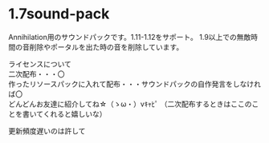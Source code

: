 # 1.7sound-pack
Annihilation用のサウンドパックです。1.11-1.12をサポート。
1.9以上での無敵時間の音削除やポータルを出た時の音を削除しています。

ライセンスについて  
二次配布・・・〇  
作ったリソースパックに入れて配布・・・サウンドパックの自作発言をしなければ〇  
どんどんお友達に紹介してね☆（ゝω・）vｷｬﾋﾟ
（二次配布するときはここのことを書いてくれると嬉しいな）

更新頻度遅いのは許して

